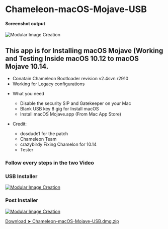 # Chameleon-macOS-Mojave-USB
#### Screenshot output
![Modular Image Creation](https://i25.servimg.com/u/f25/18/50/18/69/captu240.png)

## This app is for Installing macOS Mojave (Working and Testing Inside macOS 10.12 to macOS Mojave 10.14.

  - Conatain Chameleon Bootloader revision v2.4svn r2910
  - Working for Legacy configurations

* What you need

   - Disable the security SIP and Gatekeeper on your Mac
   - Blank USB key 8 gig for Install macOS
   - Install macOS Mojave.app (From Mac App Store)
 
* Credit: 
   - dosdude1 for the patch
   - Chameleon Team
   - crazybirdy Fixing Chamelon for 10.14
   - Tester

### Follow every steps in the two Video

### USB Installer
                           
[![Modular Image Creation](https://i25.servimg.com/u/f25/18/50/18/69/macosm10.png)](https://youtu.be/dG5HG60EzT0)

### Post Installer

[![Modular Image Creation](https://i25.servimg.com/u/f25/18/50/18/69/macosm10.png)](https://youtu.be/FSF5oO4VDUA)


[Download ➤ Chameleon-macOS-Mojave-USB.dmg.zip](https://github.com/chris1111/Chameleon-macOS-Mojave-USB/releases/tag/V1)
